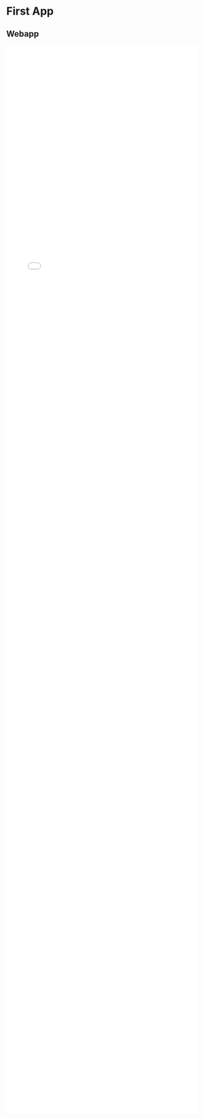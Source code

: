 # First App


## Webapp
<div style="flex">
<iframe src="../../dist/index.html" style="border:none; width: 100%; height:70vh;" title="WebApp"></iframe>
</div>